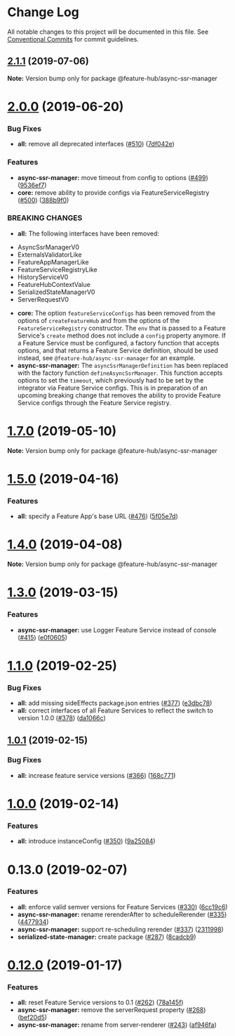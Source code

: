# Change Log

All notable changes to this project will be documented in this file.
See [Conventional Commits](https://conventionalcommits.org) for commit guidelines.

## [2.1.1](https://github.com/sinnerschrader/feature-hub/compare/v2.1.0...v2.1.1) (2019-07-06)

**Note:** Version bump only for package @feature-hub/async-ssr-manager





# [2.0.0](https://github.com/sinnerschrader/feature-hub/compare/v1.7.0...v2.0.0) (2019-06-20)


### Bug Fixes

* **all:** remove all deprecated interfaces ([#510](https://github.com/sinnerschrader/feature-hub/issues/510)) ([7df042e](https://github.com/sinnerschrader/feature-hub/commit/7df042e))


### Features

* **async-ssr-manager:** move timeout from config to options ([#499](https://github.com/sinnerschrader/feature-hub/issues/499)) ([9536ef7](https://github.com/sinnerschrader/feature-hub/commit/9536ef7))
* **core:** remove ability to provide configs via FeatureServiceRegistry ([#500](https://github.com/sinnerschrader/feature-hub/issues/500)) ([388b9f0](https://github.com/sinnerschrader/feature-hub/commit/388b9f0))


### BREAKING CHANGES

* **all:** The following interfaces have been removed:
- AsyncSsrManagerV0
- ExternalsValidatorLike
- FeatureAppManagerLike
- FeatureServiceRegistryLike
- HistoryServiceV0
- FeatureHubContextValue
- SerializedStateManagerV0
- ServerRequestV0
* **core:** The option `featureServiceConfigs` has been removed
from the options of `createFeatureHub` and from the options of the
`FeatureServiceRegistry` constructor. The `env` that is passed to a
Feature Service's `create` method does not include a `config` property
anymore. If a Feature Service must be configured, a factory function
that accepts options, and that returns a Feature Service definition,
should be used instead, see `@feature-hub/async-ssr-manager` for an
example.
* **async-ssr-manager:** The `asyncSsrManagerDefinition` has been replaced with
the factory function `defineAsyncSsrManager`. This function accepts
options to set the `timeout`, which previously had to be set by the
integrator via Feature Service configs. This is in preparation of an
upcoming breaking change that removes the ability to provide Feature
Service configs through the Feature Service registry.





# [1.7.0](https://github.com/sinnerschrader/feature-hub/compare/v1.6.0...v1.7.0) (2019-05-10)

**Note:** Version bump only for package @feature-hub/async-ssr-manager





# [1.5.0](https://github.com/sinnerschrader/feature-hub/compare/v1.4.0...v1.5.0) (2019-04-16)


### Features

* **all:** specify a Feature App's base URL ([#476](https://github.com/sinnerschrader/feature-hub/issues/476)) ([5f05e7d](https://github.com/sinnerschrader/feature-hub/commit/5f05e7d))





# [1.4.0](https://github.com/sinnerschrader/feature-hub/compare/v1.3.0...v1.4.0) (2019-04-08)

**Note:** Version bump only for package @feature-hub/async-ssr-manager





# [1.3.0](https://github.com/sinnerschrader/feature-hub/compare/v1.2.0...v1.3.0) (2019-03-15)


### Features

* **async-ssr-manager:** use Logger Feature Service instead of console ([#415](https://github.com/sinnerschrader/feature-hub/issues/415)) ([e0f0605](https://github.com/sinnerschrader/feature-hub/commit/e0f0605))





# [1.1.0](https://github.com/sinnerschrader/feature-hub/compare/v1.0.1...v1.1.0) (2019-02-25)


### Bug Fixes

* **all:** add missing sideEffects package.json entries ([#377](https://github.com/sinnerschrader/feature-hub/issues/377)) ([e3dbc78](https://github.com/sinnerschrader/feature-hub/commit/e3dbc78))
* **all:** correct interfaces of all Feature Services to reflect the switch to version 1.0.0 ([#378](https://github.com/sinnerschrader/feature-hub/issues/378)) ([da1066c](https://github.com/sinnerschrader/feature-hub/commit/da1066c))





## [1.0.1](https://github.com/sinnerschrader/feature-hub/compare/v1.0.0...v1.0.1) (2019-02-15)


### Bug Fixes

* **all:** increase feature service versions ([#366](https://github.com/sinnerschrader/feature-hub/issues/366)) ([168c771](https://github.com/sinnerschrader/feature-hub/commit/168c771))





# [1.0.0](https://github.com/sinnerschrader/feature-hub/compare/v0.13.0...v1.0.0) (2019-02-14)


### Features

* **all:** introduce instanceConfig ([#350](https://github.com/sinnerschrader/feature-hub/issues/350)) ([9a25084](https://github.com/sinnerschrader/feature-hub/commit/9a25084))





# 0.13.0 (2019-02-07)


### Features

* **all:** enforce valid semver versions for Feature Services ([#330](https://github.com/sinnerschrader/feature-hub/issues/330)) ([6cc19c6](https://github.com/sinnerschrader/feature-hub/commit/6cc19c6))
* **async-ssr-manager:** rename rerenderAfter to scheduleRerender ([#335](https://github.com/sinnerschrader/feature-hub/issues/335)) ([4477934](https://github.com/sinnerschrader/feature-hub/commit/4477934))
* **async-ssr-manager:** support re-scheduling rerender ([#337](https://github.com/sinnerschrader/feature-hub/issues/337)) ([2311998](https://github.com/sinnerschrader/feature-hub/commit/2311998))
* **serialized-state-manager:** create package ([#287](https://github.com/sinnerschrader/feature-hub/issues/287)) ([8cadcb9](https://github.com/sinnerschrader/feature-hub/commit/8cadcb9))





# [0.12.0](https://github.com/sinnerschrader/feature-hub/compare/v0.11.0...v0.12.0) (2019-01-17)


### Features

* **all:** reset Feature Service versions to 0.1 ([#262](https://github.com/sinnerschrader/feature-hub/issues/262)) ([78a145f](https://github.com/sinnerschrader/feature-hub/commit/78a145f))
* **async-ssr-manager:** remove the serverRequest property ([#268](https://github.com/sinnerschrader/feature-hub/issues/268)) ([bef20d5](https://github.com/sinnerschrader/feature-hub/commit/bef20d5))
* **async-ssr-manager:** rename from server-renderer ([#243](https://github.com/sinnerschrader/feature-hub/issues/243)) ([af946fa](https://github.com/sinnerschrader/feature-hub/commit/af946fa))
